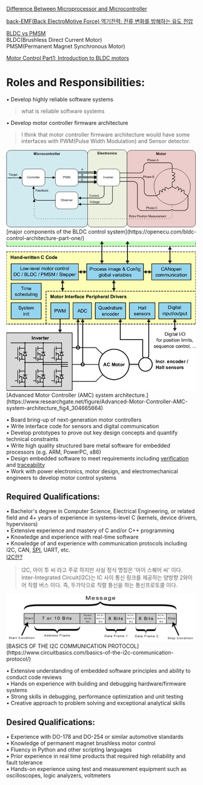 [Difference Between Microprocessor and Microcontroller](https://www.naukri.com/learning/articles/difference-between-microprocessor-and-microcontroller/)

[back-EMF(Back ElectroMotive Force) 역기전력: 전류 변화를 방해하는 유도 전압](https://gammabeta.tistory.com/2809)

[BLDC vs PMSM](https://sharehobby.tistory.com/entry/BLDC-vs-PMSM)  
BLDC(Brushless Direct Current Motor)  
PMSM(Permanent Magnet Synchronous Motor)

[Motor Control Part1: Introduction to BLDC motors](https://www.youtube.com/watch?v=gNpoTPzEkco)  

# Roles and Responsibilities:  
•	Develop highly reliable software systems  
> what is reliable software systems  


•	Develop motor controller firmware architecture  
> I think that motor controller firmware architecture would have some interfaces with PWM(Pulse Width Modulation) and Sensor detector.  
<img src="./images/BLDC_architecture-500x205.jpg" width = 500>  
 [major components of the BLDC control system](https://openecu.com/bldc-control-architecture-part-one/)  
 <br>
<img src = "./images/Advanced-Motor-Controller-AMC-system-architecture.png" width = 500>  
[Advanced Motor Controller (AMC) system architecture.](https://www.researchgate.net/figure/Advanced-Motor-Controller-AMC-system-architecture_fig4_304665664)

•	Board bring-up of next-generation motor controllers  
•	Write interface code for sensors and digital communication  
•	Develop prototypes to prove out key design concepts and quantify technical constraints  
•	Write high quality structured bare metal software for embedded processors (e.g. ARM, PowerPC, x86)  
•	Design embedded software to meet requirements including [verification](https://www.modernanalyst.com/Careers/InterviewQuestions/tabid/128/ID/1168/What-are-the-four-fundamental-methods-of-requirement-verification.aspx) and [traceability](https://www.perforce.com/blog/alm/what-traceability)  
•	Work with power electronics, motor design, and electromechanical engineers to develop motor control systems  

## Required Qualifications:
•	Bachelor's degree in Computer Science, Electrical Engineering, or related field and 4+ years of experience in systems-level C (kernels, device drivers, hypervisors)  
•	Extensive experience and mastery of C and/or C++ programming  
•	Knowledge and experience with real-time software  
•	Knowledge of and experience with communication protocols including I2C, CAN, [SPI](https://en.wikipedia.org/wiki/Serial_Peripheral_Interface), UART, etc.  
[I2C란?](https://mickael-k.tistory.com/184)  
> I2C, 아이 투 씨 라고 주로 하지만 사실 정식 명칭은 '아이 스퀘어 씨' 이다.  
Inter-Integrated Circuit(I2C)는 IC 사이 통신 링크를 제공하는 양방향 2와이어 직렬 버스 이다. 즉, 두가닥으로 직렬 통신을 하는 통신프로토콜 이다.  
<img src="./images/Introduction-to-I2C-Message-Frame-and-Bit-2.png" width=500>  
[BASICS OF THE I2C COMMUNICATION PROTOCOL](https://www.circuitbasics.com/basics-of-the-i2c-communication-protocol/)


•	Extensive understanding of embedded software principles and ability to conduct code reviews  
•	Hands on experience with building and debugging hardware/firmware systems  
•	Strong skills in debugging, performance optimization and unit testing  
•	Creative approach to problem solving and exceptional analytical skills  
## Desired Qualifications:
•	Experience with DO-178 and DO-254 or similar automotive standards  
•	Knowledge of permanent magnet brushless motor control  
•	Fluency in Python and other scripting languages  
•	Prior experience in real time products that required high reliability and fault tolerance  
•	Hands-on experience using test and measurement equipment such as oscilloscopes, logic analyzers, voltmeters  

